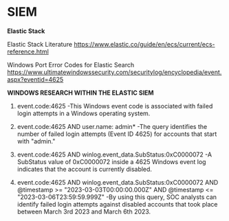 # SIEM

**Elastic Stack**

Elastic Stack Literature https://www.elastic.co/guide/en/ecs/current/ecs-reference.html

Windows Port Error Codes for Elastic Search https://www.ultimatewindowssecurity.com/securitylog/encyclopedia/event.aspx?eventid=4625

**WINDOWS RESEARCH WITHIN THE ELASTIC SIEM**

1. event.code:4625 
-This Windows event code is associated with failed login attempts in a Windows operating system.

2. event.code:4625 AND user.name: admin*
-The query identifies the number of failed login attempts (Event ID 4625) for accounts that start with "admin."

3. event.code:4625 AND winlog.event_data.SubStatus:0xC0000072 
-A SubStatus value of 0xC0000072 inside a 4625 Windows event log indicates that the account is currently disabled.

4. event.code:4625 AND winlog.event_data.SubStatus:0xC0000072 AND @timestamp >= "2023-03-03T00:00:00.000Z" AND @timestamp <= "2023-03-06T23:59:59.999Z"
-By using this query, SOC analysts can identify failed login attempts against disabled accounts that took place between March 3rd 2023 and March 6th 2023.
